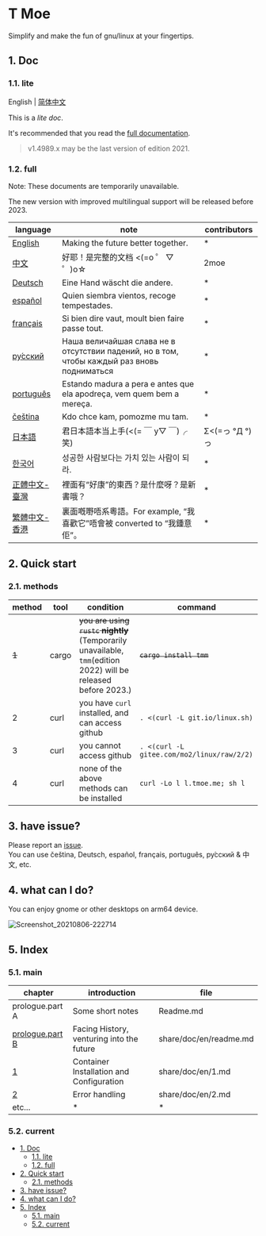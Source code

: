 # T Moe

Simplify and make the fun of gnu/linux at your fingertips.

## 1. Doc

### 1.1. lite

English | [简体中文](./share/doc/zh/lite.md)

This is a _lite doc_.

It's recommended that you read the [full documentation](./share/doc/readme.md).

> v1.4989.x may be the last version of edition 2021.

### 1.2. full

Note: These documents are temporarily unavailable.

The new version with improved multilingual support will be released before 2023.

| language                                     | note                                                                                                           | contributors   |
| -------------------------------------------- | -------------------------------------------------------------------------------------------------------------- | -------------- |
| [English](./share/doc/en/readme.md)          | Making the future better together.                                                                             | \*             |
| [中文](./share/doc/zh/readme.md)             | 好耶！是完整的文档 <(=o ゜ ▽ ゜)o☆ <!-- 你好，謝謝，小籠包，再見 -->                                           | 2moe           |
| [Deutsch](./share/doc/de/readme.md)          | Eine Hand wäscht die andere. <!-- nicht verfügbar -->                                                          | \*             |
| [español](./share/doc/es/readme.md)          | Quien siembra vientos, recoge tempestades. <!-- no disponible-->                                               | \*             |
| [français](./share/doc/fr/readme.md)         | Si bien dire vaut, moult bien faire passe tout. <!-- non disponible -->                                        | \*             |
| [ру́сский](./share/doc/ru/readme.md)          | Наша величайшая слава не в отсутствии падений, но в том, чтобы каждый раз вновь подниматься<!-- недоступен --> | \*             |
| [português](./share/doc/pt/readme.md)        | Estando madura a pera e antes que ela apodreça, vem quem bem a mereça. <!-- não disponível   -->               | \*             |
| [čeština](./share/doc/cs/readme.md)          | Kdo chce kam, pomozme mu tam.<!-- není dostupný -->                                                            | \*             |
| [日本語](./share/doc/ja/readme.md)           | 君日本語本当上手(<(= ￣ y▽ ￣)╭ 笑)                                                                            | Σ<(=っ °Д °)っ |
| [한국어](./share/doc/ko/readme.md)           | 성공한 사람보다는 가치 있는 사람이 되라.                                                                       | \*             |
| [正體中文-臺灣](./share/doc/zh-TW/readme.md) | 裡面有“好康”的東西？是什麼呀？是新書哦？                                                                       | \*             |
| [繁體中文-香港](./share/doc/zh-HK/readme.md) | 裏面嘅嘢唔系粵語。For example, “我喜歡它”唔會被 converted to “我鍾意佢”。                                      | \*             |

<!--  -->

## 2. Quick start

### 2.1. methods

| method | tool  | condition                                                                                                          | command                                    |
| ------ | ----- | ------------------------------------------------------------------------------------------------------------------ | ------------------------------------------ |
| ~~1~~  | cargo | ~~you are using `rustc` **nightly**~~ (Temporarily unavailable, `tmm`(edition 2022) will be released before 2023.) | ~~`cargo install tmm`~~                    |
| 2      | curl  | you have `curl` installed, and can access github                                                                   | `. <(curl -L git.io/linux.sh)`             |
| 3      | curl  | you cannot access github                                                                                           | `. <(curl -L gitee.com/mo2/linux/raw/2/2)` |
| 4      | curl  | none of the above methods can be installed                                                                         | `curl -Lo l l.tmoe.me; sh l`               |

<!-- | 1      | cargo | you have `cargo` installed        | `cargo install tmoe`            | -->

## 3. have issue?

Please report an [issue](https://github.com/2moe/tmoe-linux/issues/new/choose).  
You can use čeština, Deutsch, español, français, português, ру́сский & 中文, etc.

## 4. what can I do?

You can enjoy gnome or other desktops on arm64 device.

![Screenshot_20210806-222714](https://user-images.githubusercontent.com/25324935/128526315-02475932-7327-4a8b-8446-2d22e82a77b4.png)

## 5. Index

### 5.1. main

| chapter                                     | introduction                              | file                   |
| ------------------------------------------- | ----------------------------------------- | ---------------------- |
| prologue.part A                             | Some short notes                          | Readme.md              |
| [prologue.part B](./share/doc/en/readme.md) | Facing History, venturing into the future | share/doc/en/readme.md |
| [1](./share/doc/en/1.md)                    | Container Installation and Configuration  | share/doc/en/1.md      |
| [2](./share/doc/en/2.md)                    | Error handling                            | share/doc/en/2.md      |
| etc...                                      | \*                                        | \*                     |

### 5.2. current

- [1. Doc](#1-doc)
  - [1.1. lite](#11-lite)
  - [1.2. full](#12-full)
- [2. Quick start](#2-quick-start)
  - [2.1. methods](#21-methods)
- [3. have issue?](#3-have-issue)
- [4. what can I do?](#4-what-can-i-do)
- [5. Index](#5-index)
  - [5.1. main](#51-main)
  - [5.2. current](#52-current)
